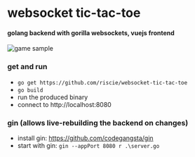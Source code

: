 # websocket tic-tac-toe 
#### golang backend with gorilla websockets, vuejs frontend
![game sample](http://langhard.com/github/tic-tac-toe1.gif "game sample")

### get and run
* `go get https://github.com/riscie/websocket-tic-tac-toe`
* `go build`
* run the produced binary
* connect to http://localhost:8080

### gin (allows live-rebuilding the backend on changes)
* install gin: https://github.com/codegangsta/gin
* start with gin:  `gin --appPort 8080 r .\server.go`